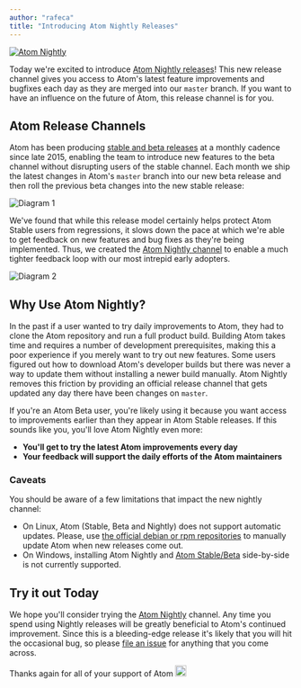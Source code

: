 ```yaml
---
author: "rafeca"
title: "Introducing Atom Nightly Releases"
---
```


[![Atom Nightly](/assets/images/posts/atom-nightly-heading.png)](/nightly)

Today we're excited to introduce [Atom Nightly releases](/nightly)! This new release channel gives you access to Atom's latest feature improvements and bugfixes each day as they are merged into our `master` branch. If you want to have an influence on the future of Atom, this release channel is for you.

<!--more-->

## Atom Release Channels

 Atom has been producing [stable and beta releases](/blog/2015/10/21/introducing-the-atom-beta-channel) at a monthly cadence since late 2015, enabling the team to introduce new features to the beta channel without disrupting users of the stable channel. Each month we ship the latest changes in Atom's `master` branch into our new beta release and then roll the previous beta changes into the new stable release:

![Diagram 1](/assets/images/posts/atom-nightly-1.png)

We've found that while this release model certainly helps protect Atom Stable users from regressions, it slows down the pace at which we're able to get feedback on new features and bug fixes as they're being implemented. Thus, we created the [Atom Nightly channel](/nightly) to enable a much tighter feedback loop with our most intrepid early adopters.

![Diagram 2](/assets/images/posts/atom-nightly-2.png)

## Why Use Atom Nightly?

In the past if a user wanted to try daily improvements to Atom, they had to clone the Atom repository and run a full product build. Building Atom takes time and requires a number of development prerequisites, making this a poor experience if you merely want to try out new features. Some users figured out how to download Atom's developer builds but there was never a way to update them without installing a newer build manually. Atom Nightly removes this friction by providing an official release channel that gets updated any day there have been changes on `master`.

If you're an Atom Beta user, you're likely using it because you want access to improvements earlier than they appear in Atom Stable releases. If this sounds like you, you'll love Atom Nightly even more:

- **You'll get to try the latest Atom improvements every day**
- **Your feedback will support the daily efforts of the Atom maintainers**

### Caveats

You should be aware of a few limitations that impact the new nightly channel:

- On Linux, Atom (Stable, Beta and Nightly) does not support automatic updates. Please, use [the official debian or rpm repositories](https://flight-manual.atom-editor.cc/getting-started/sections/installing-atom/#platform-linux) to manually update Atom when new releases come out.
- On Windows, installing Atom Nightly and [Atom Stable/Beta](https://github.com/atom/atom/issues/9247) side-by-side is not currently supported.

## Try it out Today

We hope you'll consider trying the [Atom Nightly](/nightly) channel. Any time you spend using Nightly releases will be greatly beneficial to Atom's continued improvement. Since this is a bleeding-edge release it's likely that you will hit the occasional bug, so please [file an issue](https://github.com/atom/atom/blob/master/CONTRIBUTING.md#reporting-bugs) for anything that you come across.

Thanks again for all of your support of Atom <img src="https://github.githubassets.com/images/icons/emoji/unicode/2764.png" alt=":heart:" class="emoji" height="20" title=":heart:"  width="20">
